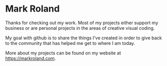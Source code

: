 # Mark Roland

Thanks for checking out my work. Most of my projects either support my business or are personal projects in the areas of creative visual coding.

My goal with github is to share the things I've created in order to give back to the community that has helped me get to where I am today.

More about my projects can be found on my website at https://markroland.com.
